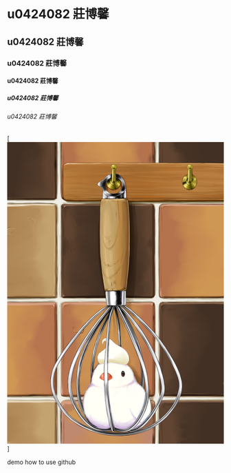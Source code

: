 # u0424082 莊博馨
## u0424082 莊博馨
### u0424082 莊博馨
#### u0424082 莊博馨
##### u0424082 莊博馨
###### u0424082 莊博馨

[![](35207732.png)]

demo how to use github
